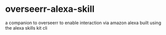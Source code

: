 # overseerr-alexa-skill
a companion to overseerr to enable interaction via amazon alexa
built using the <link href="https://developer.amazon.com/en-US/docs/alexa/smapi/quick-start-alexa-skills-kit-command-line-interface.html">alexa skills kit cli</link>
